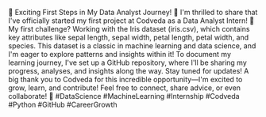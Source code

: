🌟 Exciting First Steps in My Data Analyst Journey! 🌟
I'm thrilled to share that I've officially started my first project at Codveda as a Data Analyst Intern! 🚀
My first challenge? Working with the Iris dataset (iris.csv), which contains key attributes like sepal length, sepal width, petal length, petal width, and species. This dataset is a classic in machine learning and data science, and I'm eager to explore patterns and insights within it!
To document my learning journey, I've set up a GitHub repository, where I'll be sharing my progress, analyses, and insights along the way. Stay tuned for updates!
A big thank you to Codveda for this incredible opportunity—I'm excited to grow, learn, and contribute!
Feel free to connect, share advice, or even collaborate! 🚀
#DataScience #MachineLearning #Internship #Codveda #Python #GitHub #CareerGrowth
